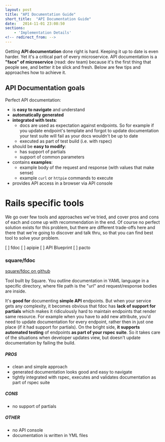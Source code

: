 ```yaml
---
layout: post
title: "API Documentation Guide"
short_title:  "API Documentation Guide"
date:   2014-11-01 23:08:50
sections:
    - 'Implementation Details'
<!-- redirect_from: -->
---
```


Getting **API documentation** done right is hard. Keeping it up to date is even harder. Yet it's a critical part of every microservice. API documentation is a **"face" of microservice** (read: dev team) because it's the first thing that people see, and better it be slick and fresh. Below are few tips and approaches how to achieve it.

## API Documentation goals

Perfect API documentation:

- is **easy to navigate** and understand
- **automatically generated**
- **integrated with tests**:
    + docs are used as expectation against endpoints. So for example if you update endpoint's template and forgot to update documentation your test suite will fail as your docs wouldn't be up to date
    + executed as part of test build (i.e. with rspec)
- should be **easy to modify**:
    + has support of partials
    + support of common parameters
- contains **examples**:
    + example body of the request and response (with values that make sense)
    + example `curl` or `httpie` commands to execute
- provides API access in a browser via API console

# Rails specific tools
We go over few tools and approaches we've tried, and cover pros and cons of each and come up with recommendation in the end. Of course no perfect solution exists for this problem, but there are different trade-offs here and there that we're going to discover and talk thru, so that you can find best tool to solve your problem.

[ ] fdoc
[ ] apipie
[ ] API Blueprint
[ ] pacto

### square/fdoc

[square/fdoc on github](https://github.com/square/fdoc)

Tool built by Square. You outline documentation in YAML language in a specific directory, where file path is the "url" and request/response bodies are inside. 

It's **good for** documenting **simple API** endpoints. But when your service gets any complexity, it becomes obvious that fdoc has **lack of support for partials** which makes it ridiculously hard to maintain endpoints that render same resource. For example when you have to add new attribute, you'd need to update documentation for every endpoint, rather then in just one place (if it had support for partials). On the bright side, **it supports automated testing** of endpoints **as part of your rspec suite**. So it takes care of the situations when developer updates view, but doesn't update documentation by failing the build.

##### PROS
- clean and simple approach
- generated documentation looks good and easy to navigate
- tightly integrated with rspec, executes and validates documentation as part of rspec suite

##### CONS
- no support of partials

##### OTHER
- no API console
- documentation is written in YML files


